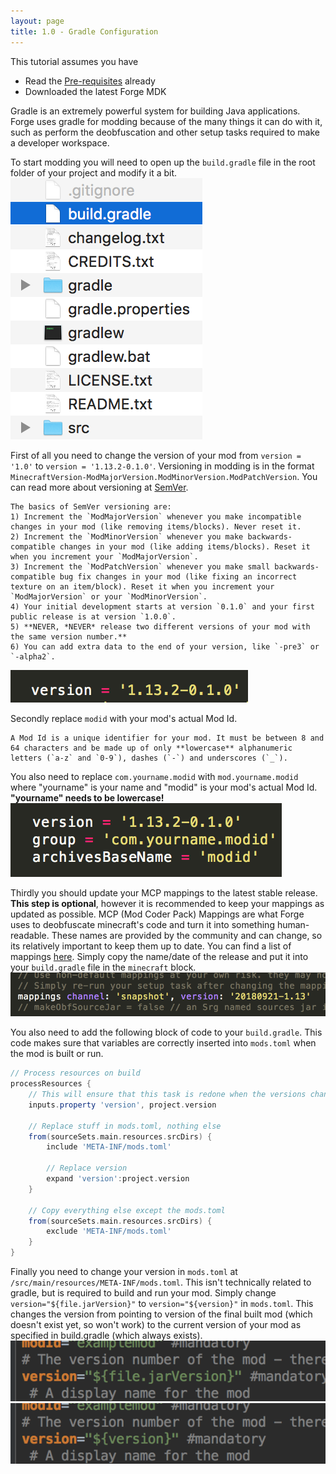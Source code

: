```yaml
---
layout: page
title: 1.0 - Gradle Configuration
---
```

This tutorial assumes you have
- Read the [Pre-requisites](https://cadiboo.github.io/tutorials/Pre-requisites) already
- Downloaded the latest Forge MDK  

Gradle is an extremely powerful system for building Java applications. Forge uses gradle for modding because of the many things it can do with it, such as perform the deobfuscation and other setup tasks required to make a developer workspace.  

To start modding you will need to open up the `build.gradle` file in the root folder of your project and modify it a bit.  
![build.gradle](/tutorials/1.13.2/forge/1.0-gradle-configuration/build-gradle.png "build.gradle")  

First of all you need to change the version of your mod from `version = '1.0'` to `version = '1.13.2-0.1.0'`. Versioning in modding is in the format `MinecraftVersion-ModMajorVersion.ModMinorVersion.ModPatchVersion`. You can read more about versioning at [SemVer](https://semver.org).

	The basics of SemVer versioning are:
	1) Increment the `ModMajorVersion` whenever you make incompatible changes in your mod (like removing items/blocks). Never reset it.  
	2) Increment the `ModMinorVersion` whenever you make backwards-compatible changes in your mod (like adding items/blocks). Reset it when you increment your `ModMajorVersion`.  
	3) Increment the `ModPatchVersion` whenever you make small backwards-compatible bug fix changes in your mod (like fixing an incorrect texture on an item/block). Reset it when you increment your `ModMajorVersion` or your `ModMinorVersion`.  
	4) Your initial development starts at version `0.1.0` and your first public release is at version `1.0.0`.  
	5) **NEVER, *NEVER* release two different versions of your mod with the same version number.**  
	6) You can add extra data to the end of your version, like `-pre3` or `-alpha2`.  
![Version](/tutorials/1.13.2/forge/1.0-gradle-configuration/version.png "Version")  

Secondly replace `modid` with your mod's actual Mod Id.

	A Mod Id is a unique identifier for your mod. It must be between 8 and 64 characters and be made up of only **lowercase** alphanumeric letters (`a-z` and `0-9`), dashes (`-`) and underscores (`_`).
You also need to replace `com.yourname.modid` with `mod.yourname.modid` where "yourname" is your name and "modid" is your mod's actual Mod Id. **"yourname" needs to be lowercase!**  
![modid](/tutorials/1.13.2/forge/1.0-gradle-configuration/modid.png "modid")  

Thirdly you should update your MCP mappings to the latest stable release. **This step is optional**, however it is recommended to keep your mappings as updated as possible. MCP (Mod Coder Pack) Mappings are what Forge uses to deobfuscate minecraft's code and turn it into something human-readable. These names are provided by the community and can change, so its relatively important to keep them up to date. You can find a list of mappings [here](http://export.mcpbot.bspk.rs). Simply copy the name/date of the release and put it into your `build.gradle` file in the `minecraft` block.
![MCP Mappings](/tutorials/1.13.2/forge/1.0-gradle-configuration/mcp-mappings.png "MCP Mappings")  

You also need to add the following block of code to your `build.gradle`. This code makes sure that variables are correctly inserted into `mods.toml` when the mod is built or run.
```groovy
// Process resources on build
processResources {
	// This will ensure that this task is redone when the versions change.
	inputs.property 'version', project.version

	// Replace stuff in mods.toml, nothing else
	from(sourceSets.main.resources.srcDirs) {
		include 'META-INF/mods.toml'

		// Replace version
		expand 'version':project.version
	}

	// Copy everything else except the mods.toml
	from(sourceSets.main.resources.srcDirs) {
		exclude 'META-INF/mods.toml'
	}
}
```  

Finally you need to change your version in `mods.toml` at `/src/main/resources/META-INF/mods.toml`. This isn't technically related to gradle, but is required to build and run your mod. Simply change `version="${file.jarVersion}"` to `version="${version}"` in `mods.toml`. This changes the version from pointing to version of the final built mod (which doesn't exist yet, so won't work) to the current version of your mod as specified in build.gradle (which always exists).  
![mods.toml](/tutorials/1.13.2/forge/1.0-gradle-configuration/toml0.png "mods.toml")  
![mods.toml](/tutorials/1.13.2/forge/1.0-gradle-configuration/toml1.png "mods.toml")
